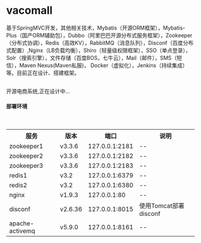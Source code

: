 # vacomall 

基于SpringMVC开发，其他相关技术，Mybatis（开源ORM框架），Mybatis-Plus（国产ORM辅助包），Dubbo（阿里巴巴开源分布式服务框架），Zookeeper（分布式协调），Redis（高效KV），RabbitMQ（消息队列），Disconf（百度分布式配置）,Nginx（LB负载均衡），Shiro（轻量级权限框架），SSO（单点登录），Solr（搜索引擎），文件存储（百度BOS，七牛云），Mail（邮件），SMS（短信），Maven Nexus(Maven私服)， Docker（虚拟化），Jenkins（持续集成）等。目前正在设计、搭建框架。
##
开源电商系统,正在设计中...

#### 部署环境
<div>
<table border="0">
    <tr>
	    <th>服务</th>
      <th>版本</th>
	    <th>端口</th>
      <th>说明</th>
	  </tr>
  <tr>
	    <td>zookeeper1</td>
      <td>v3.3.6</td>
	    <td>127.0.0.1:2181</td>
      <td>--</th>
	  </tr>
	  <tr>
	    <td>zookeeper2</td>
      <td>v3.3.6</td>
	    <td>127.0.0.1:2182</td>
      <td>--</th>
	  </tr>
    <tr>
	    <td>zookeeper3</td>
      <td>v3.3.6</td>
	    <td>127.0.0.1:2183</td>
      <td>--</th>
	  </tr>
    <tr>
	    <td>redis1</td>
      <td>v3.2</td>
	    <td>127.0.0.1:6379</td>
      <td>--</th>
	  </tr>
  <tr>
	    <td>redis2</td>
      <td>v3.2</td>
	    <td>127.0.0.1:6380</td>
      <td>--</th>
	  </tr>
    <tr>
	    <td>nginx</td>
      <td>v1.9.3</td>
	    <td>127.0.0.1:80</td>
      <td>--</th>
	  </tr>
    <tr>
	    <td>disconf</td>
      <td>v2.6.36</td>
	    <td>127.0.0.1:8015</td>
      <td>使用Tomcat部署disconf</th>
	  </tr>
    <tr>
	    <td>apache-activemq</td>
      <td>v5.9.0</td>
	    <td>127.0.0.1:8161</td>
      <td>--</th>
	  </tr>
	</table>
  </div>


